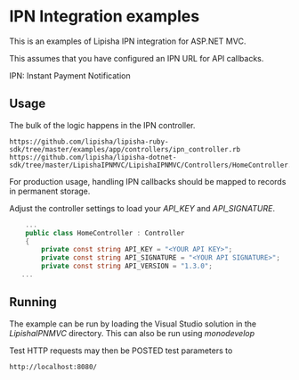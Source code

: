 # IPN Integration examples


This is an examples of Lipisha IPN integration for ASP.NET MVC.

This assumes that you have configured an IPN URL for API callbacks.

IPN: Instant Payment Notification

## Usage

The bulk of the logic happens in the IPN controller.

    https://github.com/lipisha/lipisha-ruby-sdk/tree/master/examples/app/controllers/ipn_controller.rb
    https://github.com/lipisha/lipisha-dotnet-sdk/tree/master/LipishaIPNMVC/LipishaIPNMVC/Controllers/HomeController.cs

For production usage, handling IPN callbacks should be mapped to records in permanent storage.

Adjust the controller settings to load your *API_KEY* and *API_SIGNATURE*.

```csharp
    ...
	public class HomeController : Controller
	{
		private const string API_KEY = "<YOUR API KEY>";
		private const string API_SIGNATURE = "<YOUR API SIGNATURE>";
		private const string API_VERSION = "1.3.0";
   ...
```


## Running

The example can be run by loading the Visual Studio solution in the *LipishaIPNMVC* directory.
This can also be run using *monodevelop*

Test HTTP requests may then be POSTED test parameters to

    http://localhost:8080/

